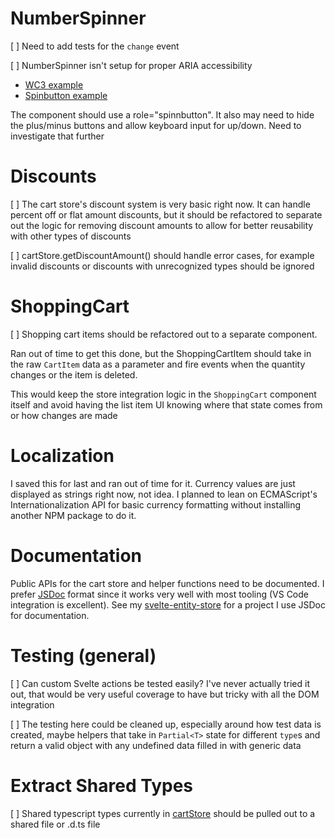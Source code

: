 # NumberSpinner

[ ] Need to add tests for the `change` event

[ ] NumberSpinner isn't setup for proper ARIA accessibility

- [WC3 example](https://w3c.github.io/aria-practices/examples/spinbutton/datepicker-spinbuttons.html)
- [Spinbutton example](https://www.digitala11y.com/spinbutton-role/)

The component should use a role="spinnbutton". It also may need to hide the plus/minus buttons and allow keyboard input for up/down. Need to investigate that further

# Discounts

[ ] The cart store's discount system is very basic right now. It can handle percent off or flat amount discounts, but it should be refactored to separate out the logic for removing discount amounts to allow for better reusability with other types of discounts

[ ] cartStore.getDiscountAmount() should handle error cases, for example invalid discounts or discounts with unrecognized types should be ignored

# ShoppingCart

[ ] Shopping cart items should be refactored out to a separate component.

Ran out of time to get this done, but the ShoppingCartItem should take in the raw `CartItem` data as a parameter and fire events when the quantity changes or the item is deleted.

This would keep the store integration logic in the `ShoppingCart` component itself and avoid having the list item UI knowing where that state comes from or how changes are made

# Localization

I saved this for last and ran out of time for it. Currency values are just displayed as strings right now, not idea. I planned to lean on ECMAScript's Internationalization API for basic currency formatting without installing another NPM package to do it.

# Documentation

Public APIs for the cart store and helper functions need to be documented. I prefer [JSDoc](https://jsdoc.app/) format since it works very well with most tooling (VS Code integration is excellent). See my [svelte-entity-store](https://github.com/tony-sull/svelte-entity-store) for a project I use JSDoc for documentation.

# Testing (general)

[ ] Can custom Svelte actions be tested easily? I've never actually tried it out, that would be very useful coverage to have but tricky with all the DOM integration

[ ] The testing here could be cleaned up, especially around how test data is created, maybe helpers that take in `Partial<T>` state for different `type`s and return a valid object with any undefined data filled in with generic data

# Extract Shared Types

[ ] Shared typescript types currently in [cartStore](/cartStore/index.ts) should be pulled out to a shared file or .d.ts file

